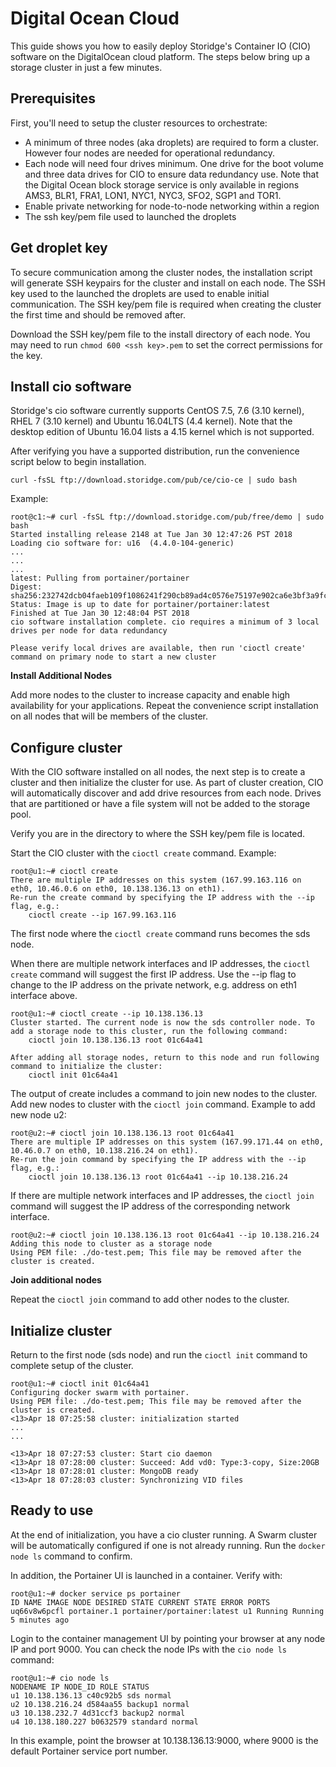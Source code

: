 # Digital Ocean Cloud

This guide shows you how to easily deploy Storidge's Container IO (CIO) software on the DigitalOcean cloud platform. The steps below bring up a storage cluster in just a few minutes. 

## Prerequisites
First, you'll need to setup the cluster resources to orchestrate:
- A minimum of three nodes (aka droplets) are required to form a cluster. However four nodes are needed for operational redundancy.
- Each node will need four drives minimum. One drive for the boot volume and three data drives for CIO to ensure data redundancy use. Note that the Digital Ocean block storage service is only available in regions AMS3, BLR1, FRA1, LON1, NYC1, NYC3, SFO2, SGP1 and TOR1.
- Enable private networking for node-to-node networking within a region
- The ssh key/pem file used to launched the droplets

## Get droplet key
To secure communication among the cluster nodes, the installation script will generate SSH keypairs for the cluster and install on each node. The SSH key
used to the launched the droplets are used to enable initial communication. The SSH key/pem file is
required when creating the cluster the first time and should be removed after.

Download the SSH key/pem file to the install directory of each node. You may need to run `chmod 600 <ssh key>.pem` to set
the correct permissions for the key.

## Install cio software
Storidge's cio software currently supports CentOS 7.5, 7.6 (3.10 kernel), RHEL 7 (3.10 kernel) and Ubuntu 16.04LTS (4.4 kernel). Note that the desktop edition of Ubuntu 16.04 lists a 4.15 kernel which is not supported.

After verifying you have a supported distribution, run the convenience script below to begin installation.

`curl -fsSL ftp://download.storidge.com/pub/ce/cio-ce | sudo bash`

Example:
```
root@c1:~# curl -fsSL ftp://download.storidge.com/pub/free/demo | sudo bash
Started installing release 2148 at Tue Jan 30 12:47:26 PST 2018
Loading cio software for: u16  (4.4.0-104-generic)
...
...
...
latest: Pulling from portainer/portainer
Digest: sha256:232742dcb04faeb109f1086241f290cb89ad4c0576e75197e902ca6e3bf3a9fc
Status: Image is up to date for portainer/portainer:latest
Finished at Tue Jan 30 12:48:04 PST 2018
cio software installation complete. cio requires a minimum of 3 local drives per node for data redundancy

Please verify local drives are available, then run 'cioctl create' command on primary node to start a new cluster
```

**Install Additional Nodes**

Add more nodes to the cluster to increase capacity and enable high availability for your applications. Repeat the convenience script installation on all nodes that will be members of the cluster.

## Configure cluster
With the CIO software installed on all nodes, the next step is to create a cluster and then initialize the cluster for use. As part of cluster creation, CIO will automatically discover and add drive resources from each node. Drives that are partitioned or have a file system will not be added to the storage pool.

Verify you are in the directory to where the SSH key/pem file is located.

Start the CIO cluster with the `cioctl create` command. Example:
```
root@u1:~# cioctl create
There are multiple IP addresses on this system (167.99.163.116 on eth0, 10.46.0.6 on eth0, 10.138.136.13 on eth1).
Re-run the create command by specifying the IP address with the --ip flag, e.g.:
    cioctl create --ip 167.99.163.116
```
The first node where the `cioctl create` command runs becomes the sds node.

When there are multiple network interfaces and IP addresses, the `cioctl create` command will suggest the first IP address. Use the --ip flag to change to the IP address on the private network, e.g. address on eth1 interface above.
```
root@u1:~# cioctl create --ip 10.138.136.13
Cluster started. The current node is now the sds controller node. To add a storage node to this cluster, run the following command:
    cioctl join 10.138.136.13 root 01c64a41

After adding all storage nodes, return to this node and run following command to initialize the cluster:
    cioctl init 01c64a41
```
The output of create includes a command to join new nodes to the cluster. Add new nodes to cluster with the `cioctl join` command. Example to add new node u2:
```
root@u2:~# cioctl join 10.138.136.13 root 01c64a41
There are multiple IP addresses on this system (167.99.171.44 on eth0, 10.46.0.7 on eth0, 10.138.216.24 on eth1).
Re-run the join command by specifying the IP address with the --ip flag, e.g.:
    cioctl join 10.138.136.13 root 01c64a41 --ip 10.138.216.24
```
If there are multiple network interfaces and IP addresses, the `cioctl join` command will suggest the IP address of the corresponding
network interface.
```
root@u2:~# cioctl join 10.138.136.13 root 01c64a41 --ip 10.138.216.24
Adding this node to cluster as a storage node
Using PEM file: ./do-test.pem; This file may be removed after the cluster is created.
```
**Join additional nodes**

Repeat the `cioctl join` command to add other nodes to the cluster.

## Initialize cluster
Return to the first node (sds node) and run the `cioctl init` command to complete setup of the cluster.
```
root@u1:~# cioctl init 01c64a41
Configuring docker swarm with portainer.
Using PEM file: ./do-test.pem; This file may be removed after the cluster is created.
<13>Apr 18 07:25:58 cluster: initialization started
...
...

<13>Apr 18 07:27:53 cluster: Start cio daemon
<13>Apr 18 07:28:00 cluster: Succeed: Add vd0: Type:3-copy, Size:20GB
<13>Apr 18 07:28:01 cluster: MongoDB ready
<13>Apr 18 07:28:03 cluster: Synchronizing VID files
```
## Ready to use
At the end of initialization, you have a cio cluster running. A Swarm cluster will be automatically configured if one is not already
running. Run the `docker node ls` command to confirm.

In addition, the Portainer UI is launched in a container. Verify with:
```
root@u1:~# docker service ps portainer
ID NAME IMAGE NODE DESIRED STATE CURRENT STATE ERROR PORTS
uq66v8w6pcfl portainer.1 portainer/portainer:latest u1 Running Running 5 minutes ago
```
Login to the container management UI by pointing your browser at any node IP and port 9000. You can check the node
IPs with the `cio node ls` command:
```
root@u1:~# cio node ls
NODENAME IP NODE_ID ROLE STATUS
u1 10.138.136.13 c40c92b5 sds normal
u2 10.138.216.24 d584aa55 backup1 normal
u3 10.138.232.7 4d31ccf3 backup2 normal
u4 10.138.180.227 b0632579 standard normal
```
In this example, point the browser at 10.138.136.13:9000, where 9000 is the default Portainer service port number.
